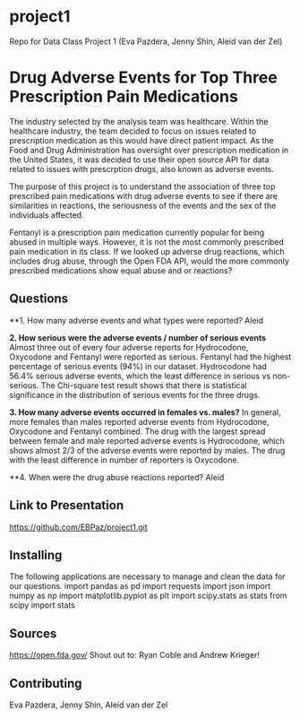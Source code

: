 # project1
Repo for Data Class Project 1 (Eva Pazdera, Jenny Shin, Aleid van der Zel)

# Drug Adverse Events for Top Three Prescription Pain Medications
 
The industry selected by the analysis team was healthcare. Within the healthcare industry, the team decided to focus on issues related to prescription medication as this would have direct patient impact. As the Food and Drug Administration has oversight over prescription medication in the United States, it was decided to use their open source API for data related to issues with prescrption drugs, also known as adverse events.

The purpose of this project is to understand the association of three top prescribed pain medications with drug adverse events to see if there are similarities in reactions, the seriousness of the events and the sex of the individuals affected. 

Fentanyl is a prescription pain medication currently popular for being abused in multiple ways. However, it is not the most commonly prescribed pain medication in its class. If we looked up adverse drug reactions, which includes drug abuse, through the Open FDA API, would the more commonly prescribed medications show equal abuse and or reactions?

## Questions
**1. How many adverse events and what types were reported?
Aleid

**2. How serious were the adverse events / number of serious events**  
Almost three out of every four adverse reports for Hydrocodone, Oxycodone and Fentanyl were reported as serious. Fentanyl had the highest percentage of serious events (94%) in our dataset. Hydrocodone had 56.4% serious adverse events, which the least difference in serious vs non-serious. The Chi-square test result shows that there is statistical significance in the distribution of serious events for the three drugs.

**3. How many adverse events occurred in females vs. males?**
In general, more females than males reported adverse events from Hydrocodone, Oxycodone and Fentanyl combined. The drug with the largest spread between female and male reported adverse events is Hydrocodone, which shows almost 2/3 of the adverse events were reported by males. The drug with the least difference in number of reporters is Oxycodone. 

**4. When were the drug abuse reactions reported?
Aleid

## Link to Presentation
https://github.com/EBPaz/project1.git


## Installing
The following applications are necessary to manage and clean the data for our questions.
import pandas as pd
import requests
import json
import numpy as np
import matplotlib.pyplot as plt
import scipy.stats as stats
from scipy import stats

## Sources
https://open.fda.gov/
Shout out to: Ryan Coble and Andrew Krieger!

## Contributing
Eva Pazdera, Jenny Shin, Aleid van der Zel
